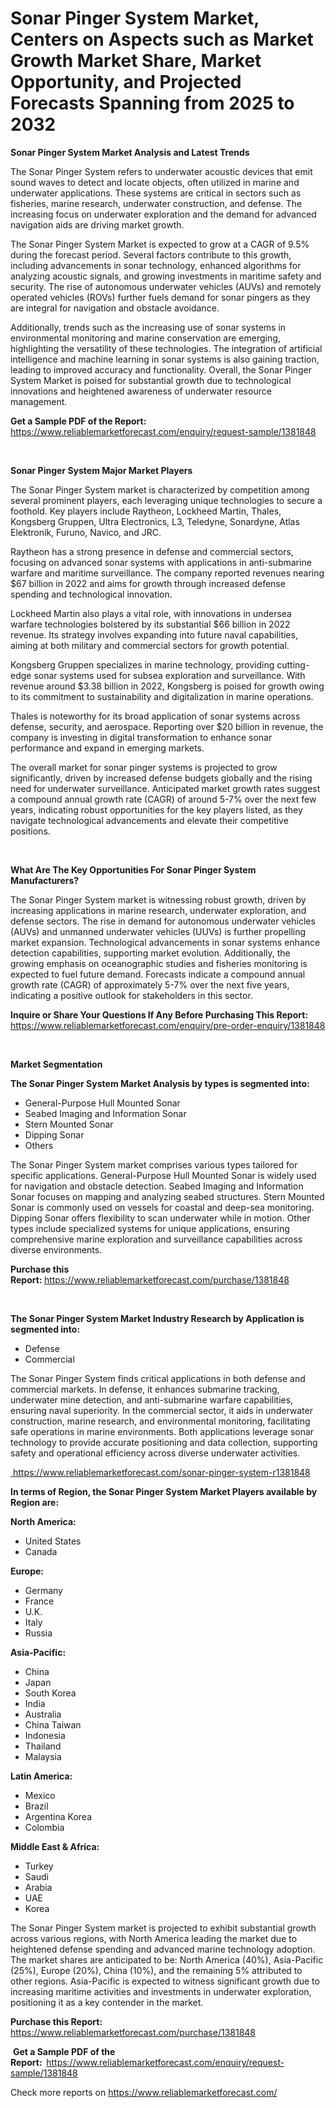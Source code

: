 <p><h1>Sonar Pinger System Market, Centers on Aspects such as Market Growth Market Share, Market Opportunity, and Projected Forecasts Spanning from 2025 to 2032</h1></p><p><strong>Sonar Pinger System Market Analysis and Latest Trends</strong></p>
<p><p>The Sonar Pinger System refers to underwater acoustic devices that emit sound waves to detect and locate objects, often utilized in marine and underwater applications. These systems are critical in sectors such as fisheries, marine research, underwater construction, and defense. The increasing focus on underwater exploration and the demand for advanced navigation aids are driving market growth.</p><p>The Sonar Pinger System Market is expected to grow at a CAGR of 9.5% during the forecast period. Several factors contribute to this growth, including advancements in sonar technology, enhanced algorithms for analyzing acoustic signals, and growing investments in maritime safety and security. The rise of autonomous underwater vehicles (AUVs) and remotely operated vehicles (ROVs) further fuels demand for sonar pingers as they are integral for navigation and obstacle avoidance.</p><p>Additionally, trends such as the increasing use of sonar systems in environmental monitoring and marine conservation are emerging, highlighting the versatility of these technologies. The integration of artificial intelligence and machine learning in sonar systems is also gaining traction, leading to improved accuracy and functionality. Overall, the Sonar Pinger System Market is poised for substantial growth due to technological innovations and heightened awareness of underwater resource management.</p></p>
<p><strong>Get a Sample PDF of the Report:&nbsp;</strong> <a href="https://www.reliablemarketforecast.com/enquiry/request-sample/1381848?utm_campaign=2641&utm_medium=2&utm_source=Github&utm_content=ia&utm_term=24022025&utm_id=sonar-pinger-system">https://www.reliablemarketforecast.com/enquiry/request-sample/1381848</a></p>
<p>&nbsp;</p>
<p><strong>Sonar Pinger System Major Market Players</strong></p>
<p><p>The Sonar Pinger System market is characterized by competition among several prominent players, each leveraging unique technologies to secure a foothold. Key players include Raytheon, Lockheed Martin, Thales, Kongsberg Gruppen, Ultra Electronics, L3, Teledyne, Sonardyne, Atlas Elektronik, Furuno, Navico, and JRC. </p><p>Raytheon has a strong presence in defense and commercial sectors, focusing on advanced sonar systems with applications in anti-submarine warfare and maritime surveillance. The company reported revenues nearing $67 billion in 2022 and aims for growth through increased defense spending and technological innovation.</p><p>Lockheed Martin also plays a vital role, with innovations in undersea warfare technologies bolstered by its substantial $66 billion in 2022 revenue. Its strategy involves expanding into future naval capabilities, aiming at both military and commercial sectors for growth potential.</p><p>Kongsberg Gruppen specializes in marine technology, providing cutting-edge sonar systems used for subsea exploration and surveillance. With revenue around $3.38 billion in 2022, Kongsberg is poised for growth owing to its commitment to sustainability and digitalization in marine operations.</p><p>Thales is noteworthy for its broad application of sonar systems across defense, security, and aerospace. Reporting over $20 billion in revenue, the company is investing in digital transformation to enhance sonar performance and expand in emerging markets.</p><p>The overall market for sonar pinger systems is projected to grow significantly, driven by increased defense budgets globally and the rising need for underwater surveillance. Anticipated market growth rates suggest a compound annual growth rate (CAGR) of around 5-7% over the next few years, indicating robust opportunities for the key players listed, as they navigate technological advancements and elevate their competitive positions.</p></p>
<p>&nbsp;</p>
<p><strong>What Are The Key Opportunities For Sonar Pinger System Manufacturers?</strong></p>
<p><p>The Sonar Pinger System market is witnessing robust growth, driven by increasing applications in marine research, underwater exploration, and defense sectors. The rise in demand for autonomous underwater vehicles (AUVs) and unmanned underwater vehicles (UUVs) is further propelling market expansion. Technological advancements in sonar systems enhance detection capabilities, supporting market evolution. Additionally, the growing emphasis on oceanographic studies and fisheries monitoring is expected to fuel future demand. Forecasts indicate a compound annual growth rate (CAGR) of approximately 5-7% over the next five years, indicating a positive outlook for stakeholders in this sector.</p></p>
<p><strong>Inquire or Share Your Questions If Any Before Purchasing This Report:</strong> <a href="https://www.reliablemarketforecast.com/enquiry/pre-order-enquiry/1381848?utm_campaign=2641&utm_medium=2&utm_source=Github&utm_content=ia&utm_term=24022025&utm_id=sonar-pinger-system">https://www.reliablemarketforecast.com/enquiry/pre-order-enquiry/1381848</a></p>
<p>&nbsp;</p>
<p><strong>Market Segmentation</strong></p>
<p><strong>The Sonar Pinger System Market Analysis by types is segmented into:</strong></p>
<p><ul><li>General-Purpose Hull Mounted Sonar</li><li>Seabed Imaging and Information Sonar</li><li>Stern Mounted Sonar</li><li>Dipping Sonar</li><li>Others</li></ul></p>
<p><p>The Sonar Pinger System market comprises various types tailored for specific applications. General-Purpose Hull Mounted Sonar is widely used for navigation and obstacle detection. Seabed Imaging and Information Sonar focuses on mapping and analyzing seabed structures. Stern Mounted Sonar is commonly used on vessels for coastal and deep-sea monitoring. Dipping Sonar offers flexibility to scan underwater while in motion. Other types include specialized systems for unique applications, ensuring comprehensive marine exploration and surveillance capabilities across diverse environments.</p></p>
<p><strong>Purchase this Report:&nbsp;</strong><a href="https://www.reliablemarketforecast.com/purchase/1381848?utm_campaign=2641&utm_medium=2&utm_source=Github&utm_content=ia&utm_term=24022025&utm_id=sonar-pinger-system">https://www.reliablemarketforecast.com/purchase/1381848</a></p>
<p>&nbsp;</p>
<p><strong>The Sonar Pinger System Market Industry Research by Application is segmented into:</strong></p>
<p><ul><li>Defense</li><li>Commercial</li></ul></p>
<p><p>The Sonar Pinger System finds critical applications in both defense and commercial markets. In defense, it enhances submarine tracking, underwater mine detection, and anti-submarine warfare capabilities, ensuring naval superiority. In the commercial sector, it aids in underwater construction, marine research, and environmental monitoring, facilitating safe operations in marine environments. Both applications leverage sonar technology to provide accurate positioning and data collection, supporting safety and operational efficiency across diverse underwater activities.</p></p>
<p><a href="https://www.reliablemarketforecast.com/sonar-pinger-system-r1381848?utm_campaign=2641&utm_medium=2&utm_source=Github&utm_content=ia&utm_term=24022025&utm_id=sonar-pinger-system">&nbsp;https://www.reliablemarketforecast.com/sonar-pinger-system-r1381848</a></p>
<p><strong>In terms of Region, the Sonar Pinger System Market Players available by Region are:</strong></p>
<p>
    <p> <strong> North America: </strong>
        <ul>
            <li>United States</li>
            <li>Canada</li>
        </ul>
        </p> 
    <p> <strong> Europe: </strong>
        <ul>
            <li>Germany</li>
            <li>France</li>
            <li>U.K.</li>
            <li>Italy</li>
            <li>Russia</li>
        </ul>
        </p> 
    <p> <strong> Asia-Pacific: </strong>
        <ul>
            <li>China</li>
            <li>Japan</li>
            <li>South Korea</li>
            <li>India</li>
            <li>Australia</li>
            <li>China Taiwan</li>
            <li>Indonesia</li>
            <li>Thailand</li>
            <li>Malaysia</li>
        </ul>
        </p> 
    <p> <strong> Latin America: </strong>
        <ul>
            <li>Mexico</li>
            <li>Brazil</li>
            <li>Argentina Korea</li>
            <li>Colombia</li>
        </ul>
        </p> 
    <p> <strong> Middle East & Africa: </strong>
        <ul>
            <li>Turkey</li>
            <li>Saudi</li>
            <li>Arabia</li>
            <li>UAE</li>
            <li>Korea</li>
        </ul>
    </p>
    </p>
<p><p>The Sonar Pinger System market is projected to exhibit substantial growth across various regions, with North America leading the market due to heightened defense spending and advanced marine technology adoption. The market shares are anticipated to be: North America (40%), Asia-Pacific (25%), Europe (20%), China (10%), and the remaining 5% attributed to other regions. Asia-Pacific is expected to witness significant growth due to increasing maritime activities and investments in underwater exploration, positioning it as a key contender in the market.</p></p>
<p><strong>Purchase this Report: </strong><a href="https://www.reliablemarketforecast.com/purchase/1381848?utm_campaign=2641&utm_medium=2&utm_source=Github&utm_content=ia&utm_term=24022025&utm_id=sonar-pinger-system">https://www.reliablemarketforecast.com/purchase/1381848</a></p>
<p>&nbsp;<strong>Get a Sample PDF of the Report:&nbsp;&nbsp;</strong><a href="https://www.reliablemarketforecast.com/enquiry/request-sample/1381848?utm_campaign=2641&utm_medium=2&utm_source=Github&utm_content=ia&utm_term=24022025&utm_id=sonar-pinger-system">https://www.reliablemarketforecast.com/enquiry/request-sample/1381848</a></p>
<p><strong></strong></p>
<p>Check more reports on <a href="https://www.reliablemarketforecast.com/?utm_campaign=2641&utm_medium=2&utm_source=Github&utm_content=ia&utm_term=24022025&utm_id=sonar-pinger-system">https://www.reliablemarketforecast.com/</a></p>